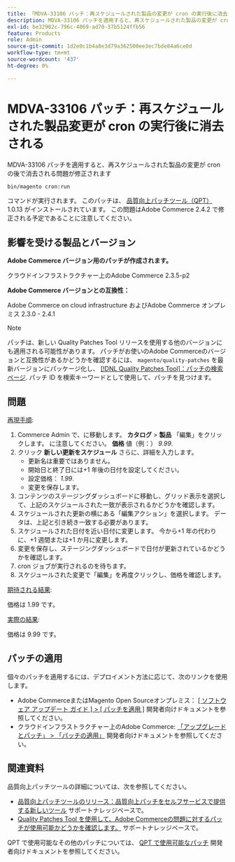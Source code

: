 ```yaml
---
title: 「MDVA-33106 パッチ：再スケジュールされた製品の変更が cron の実行後に消去される」
description: MDVA-33106 パッチを適用すると、再スケジュールされた製品の変更が cron の後で消去される問題が修正されます
exl-id: be32982c-796c-4069-ad70-37b5124ffb56
feature: Products
role: Admin
source-git-commit: 1d2e0c1b4a8e3d79a362500ee3ec7bde84a6ce0d
workflow-type: tm+mt
source-wordcount: '437'
ht-degree: 0%

---
```


# MDVA-33106 パッチ：再スケジュールされた製品変更が cron の実行後に消去される

MDVA-33106 パッチを適用すると、再スケジュールされた製品の変更が cron の後で消去される問題が修正されます

```bash
bin/magento cron:run
```

コマンドが実行されます。 このパッチは、 [品質向上パッチツール（QPT）](https://devdocs.magento.com/guides/v2.4/comp-mgr/patching.html#mqp) 1.0.13 がインストールされています。 この問題はAdobe Commerce 2.4.2 で修正される予定であることに注意してください。

## 影響を受ける製品とバージョン

**Adobe Commerce バージョン用のパッチが作成されます。**

クラウドインフラストラクチャー上のAdobe Commerce 2.3.5-p2

**Adobe Commerce バージョンとの互換性：**

Adobe Commerce on cloud infrastructure およびAdobe Commerce オンプレミス 2.3.0 - 2.4.1

>[!NOTE]
>
>パッチは、新しい Quality Patches Tool リリースを使用する他のバージョンにも適用される可能性があります。 パッチがお使いのAdobe Commerceのバージョンと互換性があるかどうかを確認するには、 `magento/quality-patches` を最新バージョンにパッケージ化し、 [[!DNL Quality Patches Tool]：パッチの検索ページ](https://devdocs.magento.com/quality-patches/tool.html#patch-grid). パッチ ID を検索キーワードとして使用して、パッチを見つけます。

## 問題

<u>再現手順</u>:

1. Commerce Admin で、に移動します。 **カタログ** > **製品** 「編集」をクリックします。 に注意してください。 **価格** 値（例：） *9.99*.
1. クリック **新しい更新をスケジュール** さらに、詳細を入力します。
   * 更新名は重要ではありません。
   * 開始日と終了日には+1 年後の日付を設定してください。
   * 設定価格： *1.99*.
   * 変更を保存します。
1. コンテンツのステージングダッシュボードに移動し、グリッド表示を選択して、上記のスケジュールされた一致が表示されるかどうかを確認します。
1. スケジュールされた更新の横にある「編集アクション」を選択します。 データは、上記と引き続き一致する必要があります。
1. スケジュールされた日付を近い日付に変更します。 今から+1 年の代わりに、+1 週間または+1 か月に変更します。
1. 変更を保存し、ステージングダッシュボードで日付が更新されているかどうかを確認します。
1. cron ジョブが実行されるのを待ちます。
1. スケジュールされた変更で「編集」を再度クリックし、価格を確認します。

<u>期待される結果</u>:

価格は 1.99 です。

<u>実際の結果</u>:

価格は 9.99 です。

## パッチの適用

個々のパッチを適用するには、デプロイメント方法に応じて、次のリンクを使用します。

* Adobe CommerceまたはMagento Open Sourceオンプレミス： [[ ソフトウェア アップデート ガイド ] > [ パッチを適用 ]](https://devdocs.magento.com/guides/v2.4/comp-mgr/patching/mqp.html) 開発者向けドキュメントを参照してください。
* クラウドインフラストラクチャー上のAdobe Commerce: [「アップグレードとパッチ」 > 「パッチの適用」](https://devdocs.magento.com/cloud/project/project-patch.html) 開発者向けドキュメントを参照してください。

## 関連資料

品質向上パッチツールの詳細については、次を参照してください。

* [品質向上パッチツールのリリース：品質向上パッチをセルフサービスで提供する新しいツール](/help/announcements/adobe-commerce-announcements/magento-quality-patches-released-new-tool-to-self-serve-quality-patches.md) サポートナレッジベースで。
* [Quality Patches Tool を使用して、Adobe Commerceの問題に対するパッチが使用可能かどうかを確認します。](/help/support-tools/patches-available-in-qpt-tool/check-patch-for-magento-issue-with-magento-quality-patches.md) サポートナレッジベースで。

QPT で使用可能なその他のパッチについては、 [QPT で使用可能なパッチ](https://devdocs.magento.com/quality-patches/tool.html#patch-grid) 開発者向けドキュメントを参照してください。
